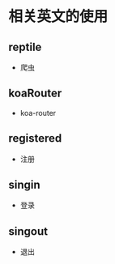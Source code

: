 # 相关英文的使用

## reptile

- 爬虫

## koaRouter

- koa-router

## registered

- 注册

## singin

- 登录

## singout

- 退出



